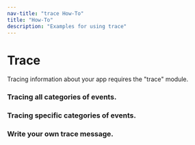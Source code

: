 ```yaml
---
nav-title: "trace How-To"
title: "How-To"
description: "Examples for using trace"
---
```

# Trace
Tracing information about your app requires the "trace" module.
<snippet id='trace-require'/>

### Tracing all categories of events.
<snippet id='trace-all-categories'/>

### Tracing specific categories of events.
<snippet id='trace-specific-categories'/>

### Write your own trace message.
<snippet id='trace-message'/>
